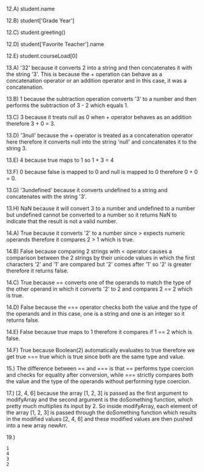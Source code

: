12.A) student.name

12.B) student['Grade Year']

12.C) student.greeting()

12.D) student['Favorite Teacher'].name

12.E) student.courseLoad[0]

13.A) '32' because it converts 2 into a string and then concatenates it with the string '3'. This is because the + operation can behave as a concatenation operator or an addition operator and in this case, it was a concatenation.

13.B) 1 because the subtraction operation converts '3' to a number and then performs the subtraction of 3 - 2 which equals 1.

13.C) 3 because it treats null as 0 when + operator behaves as an addition therefore 3 + 0 = 3.

13.D) '3null' because the + operator is treated as a concatenation operator here therefore it converts null into the string 'null' and concatenates it to the string 3.

13.E) 4 because true maps to 1 so 1 + 3 = 4

13.F) 0 because false is mapped to 0 and null is mapped to 0 therefore 0 + 0 = 0.

13.G) '3undefined' because it converts undefined to a string and concatenates with the string '3'.

13.H) NaN because it will convert 3 to a number and undefined to a number but undefined cannot be converted to a number so it returns NaN to indicate that the result is not a valid number.

14.A) True because it converts '2' to a number since > expects numeric operands therefore it compares 2 > 1 which is true.

14.B) False because comparing 2 strings with < operator causes a comparison between the 2 strings by their unicode values in which the first characters '2' and '1' are compared but '2' comes after '1' so '2' is greater therefore it returns false.

14.C) True because == converts one of the operands to match the type of the other operand in which it converts '2' to 2 and compares 2 == 2 which is true.

14.D) False because the === operator checks both the value and the type of the operands and in this case, one is a string and one is an integer so it returns false.

14.E) False because true maps to 1 therefore it compares if 1 == 2 which is false.

14.F) True because Boolean(2) automatically evaluates to true therefore we get true === true which is true since both are the same type and value.

15.) The difference between == and === is that == performs type coercion and checks for equality after conversion, while === strictly compares both the value and the type of the operands without performing type coercion.

17.) [2, 4, 6] because the array [1, 2, 3] is passed as the first argument to modifyArray and the second argument is the doSomething function, which pretty much multiplies its input by 2. So inside modifyArray, each element of the array [1, 2, 3] is passed through the doSomething function which results in the modified values [2, 4, 6] and these modified values are then pushed into a new array newArr.

19.) 

    1
    4
    3
    2
